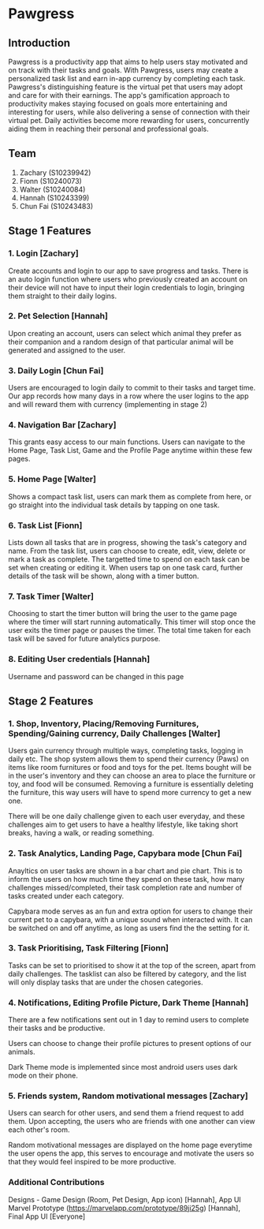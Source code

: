 # Pawgress
## Introduction
Pawgress is a productivity app that aims to help users stay motivated and on track with their tasks and goals. With Pawgress, users may create a personalized task list and earn in-app currency by completing each task. Pawgress's distinguishing feature is the virtual pet that users may adopt and care for with their earnings. The app's gamification approach to productivity makes staying focused on goals more entertaining and interesting for users, while also delivering a sense of connection with their virtual pet. Daily activities become more rewarding for users, concurrently aiding them in reaching their personal and professional goals.
## Team
1. Zachary (S10239942)
2. Fionn (S10240073)
3. Walter (S10240084)
4. Hannah (S10243399)
5. Chun Fai (S10243483)

## Stage 1 Features
### 1. Login [Zachary]
Create accounts and login to our app to save progress and tasks. There is an auto login function where users who previously created an account on their device will not have to input their login credentials to login, bringing them straight to their daily logins.

### 2. Pet Selection [Hannah]
Upon creating an account, users can select which animal they prefer as their companion and a random design of that particular animal will be generated and assigned to the user.

### 3. Daily Login [Chun Fai]
Users are encouraged to login daily to commit to their tasks and target time. Our app records how many days in a row where the user logins to the app and will reward them with currency (implementing in stage 2)

### 4. Navigation Bar [Zachary]
This grants easy access to our main functions. Users can navigate to the Home Page, Task List, Game and the Profile Page anytime within these few pages.

### 5. Home Page [Walter]
Shows a compact task list, users can mark them as complete from here, or go straight into the individual task details by tapping on one task.

### 6. Task List [Fionn]
Lists down all tasks that are in progress, showing the task's category and name. From the task list, users can choose to create, edit, view, delete or mark a task as complete. The targetted time to spend on each task can be set when creating or editing it. When users tap on one task card, further details of the task will be shown, along with a timer button.

### 7. Task Timer [Walter]
Choosing to start the timer button will bring the user to the game page where the timer will start running automatically. This timer will stop once the user exits the timer page or pauses the timer. The total time taken for each task will be saved for future analytics purpose.

### 8. Editing User credentials [Hannah]
Username and password can be changed in this page

## Stage 2 Features
### 1. Shop, Inventory, Placing/Removing Furnitures, Spending/Gaining currency, Daily Challenges [Walter]
Users gain currency through multiple ways, completing tasks, logging in daily etc. The shop system allows them to spend their currency (Paws) on items like room furnitures or food and toys for the pet. Items bought will be in the user's inventory and they can choose an area to place the furniture or toy, and food will be consumed. Removing a furniture is essentially deleting the furniture, this way users will have to spend more currency to get a new one.

There will be one daily challenge given to each user everyday, and these challenges aim to get users to have a healthy lifestyle, like taking short breaks, having a walk, or reading something.

### 2. Task Analytics, Landing Page, Capybara mode [Chun Fai]
Anayltics on user tasks are shown in a bar chart and pie chart. This is to inform the users on how much time they spend on these task, how many challenges missed/completed, their task completion rate and number of tasks created under each category.

Capybara mode serves as an fun and extra option for users to change their current pet to a capybara, with a unique sound when interacted with. It can be switched on and off anytime, as long as users find the the setting for it.

### 3. Task Prioritising, Task Filtering [Fionn]
Tasks can be set to prioritised to show it at the top of the screen, apart from daily challenges. The tasklist can also be filtered by category, and the list will only display tasks that are under the chosen categories.

### 4. Notifications, Editing Profile Picture, Dark Theme [Hannah]
There are a few notifications sent out in 1 day to remind users to complete their tasks and be productive.

Users can choose to change their profile pictures to present options of our animals.

Dark Theme mode is implemented since most android users uses dark mode on their phone.

### 5. Friends system, Random motivational messages [Zachary]
Users can search for other users, and send them a friend request to add them. Upon accepting, the users who are friends with one another can view each other's room. 

Random motivational messages are displayed on the home page everytime the user opens the app, this serves to encourage and motivate the users so that they would feel inspired to be more productive.

### Additional Contributions
Designs - Game Design (Room, Pet Design, App icon) [Hannah], App UI Marvel Prototype (https://marvelapp.com/prototype/89ji25g) [Hannah], Final App UI [Everyone]
